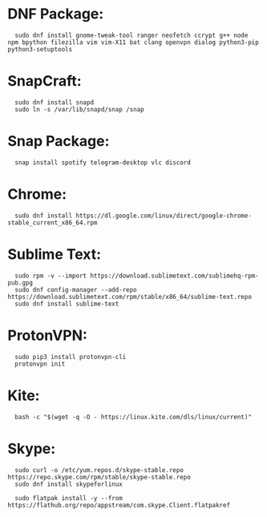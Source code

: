 # DNF Package:
      sudo dnf install gnome-tweak-tool ranger neofetch ccrypt g++ node npm bpython filezilla vim vim-X11 bat clang openvpn dialog python3-pip python3-setuptools

# SnapCraft:
      sudo dnf install snapd
      sudo ln -s /var/lib/snapd/snap /snap

# Snap Package:
      snap install spotify telegram-desktop vlc discord
      
# Chrome: 
      sudo dnf install https://dl.google.com/linux/direct/google-chrome-stable_current_x86_64.rpm
      
# Sublime Text: 
      sudo rpm -v --import https://download.sublimetext.com/sublimehq-rpm-pub.gpg
      sudo dnf config-manager --add-repo https://download.sublimetext.com/rpm/stable/x86_64/sublime-text.repo
      sudo dnf install sublime-text

# ProtonVPN:
      sudo pip3 install protonvpn-cli
      protonvpn init
          
# Kite:
      bash -c "$(wget -q -O - https://linux.kite.com/dls/linux/current)"
      
# Skype:
      sudo curl -o /etc/yum.repos.d/skype-stable.repo https://repo.skype.com/rpm/stable/skype-stable.repo
      sudo dnf install skypeforlinux
      
      sudo flatpak install -y --from https://flathub.org/repo/appstream/com.skype.Client.flatpakref
      
